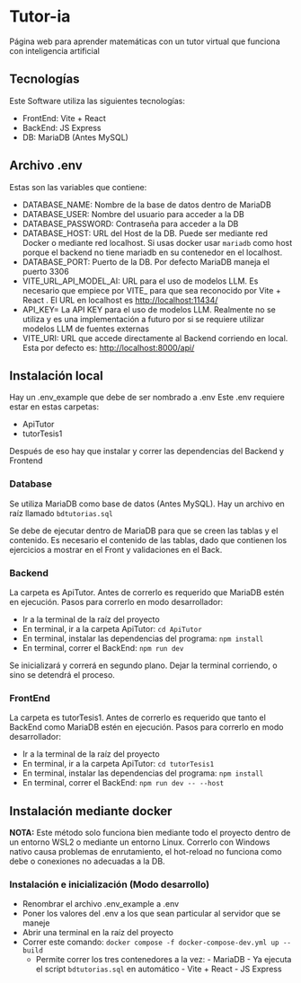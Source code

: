 # Tutor-ia

Página web para aprender matemáticas con un tutor virtual que funciona con inteligencia artificial

## Tecnologías

Este Software utiliza las siguientes tecnologías:

- FrontEnd: Vite + React
- BackEnd: JS Express
- DB: MariaDB (Antes MySQL)

## Archivo .env

Estas son las variables que contiene:

- DATABASE_NAME: Nombre de la base de datos dentro de MariaDB
- DATABASE_USER: Nombre del usuario para acceder a la DB
- DATABASE_PASSWORD: Contraseña para acceder a la DB
- DATABASE_HOST: URL del Host de la DB. Puede ser mediante red Docker o mediante red localhost. Si usas docker usar `mariadb` como host porque el backend no tiene mariadb en su contenedor en el localhost.
- DATABASE_PORT: Puerto de la DB. Por defecto MariaDB maneja el puerto 3306
- VITE_URL_API_MODEL_AI: URL para el uso de modelos LLM. Es necesario que empiece por VITE_ para que sea reconocido por Vite + React . El URL en localhost es <http://localhost:11434/>
- API_KEY= La API KEY para el uso de modelos LLM. Realmente no se utiliza y es una implementación a futuro por si se requiere utilizar modelos LLM de fuentes externas
- VITE_URI: URL que accede directamente al Backend corriendo en local. Esta por defecto es: <http://localhost:8000/api/>

## Instalación local

Hay un .env_example que debe de ser nombrado a .env
Este .env requiere estar en estas carpetas:

- ApiTutor
- tutorTesis1

Después de eso hay que instalar y correr las dependencias del Backend y Frontend

### Database

Se utiliza MariaDB como base de datos (Antes MySQL). Hay un archivo en raíz llamado `bdtutorias.sql`

Se debe de ejecutar dentro de MariaDB para que se creen las tablas y el contenido. Es necesario el contenido de las tablas, dado que contienen los ejercicios a mostrar en el Front y validaciones en el Back.

### Backend

La carpeta es ApiTutor. Antes de correrlo es requerido que MariaDB estén en ejecución.
Pasos para correrlo en modo desarrollador:

- Ir a la terminal de la raíz del proyecto
- En terminal, ir a la carpeta ApiTutor: `cd ApiTutor`
- En terminal, instalar las dependencias del programa: `npm install`
- En terminal, correr el BackEnd: `npm run dev`

Se inicializará y correrá en segundo plano. Dejar la terminal corriendo, o sino se detendrá el proceso.

### FrontEnd

La carpeta es tutorTesis1. Antes de correrlo es requerido que tanto el BackEnd como MariaDB estén en ejecución.
Pasos para correrlo en modo desarrollador:

- Ir a la terminal de la raíz del proyecto
- En terminal, ir a la carpeta ApiTutor: `cd tutorTesis1`
- En terminal, instalar las dependencias del programa: `npm install`
- En terminal, correr el BackEnd: `npm run dev -- --host`

## Instalación mediante docker

**NOTA:** Este método solo funciona bien mediante todo el proyecto dentro de un entorno WSL2 o mediante un entorno Linux. Correrlo con Windows nativo causa problemas de enrutamiento, el hot-reload no funciona como debe o conexiones no adecuadas a la DB.

### Instalación e inicialización (Modo desarrollo)

- Renombrar el archivo .env_example a .env
- Poner los valores del .env a los que sean particular al servidor que se maneje
- Abrir una terminal en la raíz del proyecto
- Correr este comando: `docker compose -f docker-compose-dev.yml up --build`
  - Permite correr los tres contenedores a la vez:
        - MariaDB
            - Ya ejecuta el script `bdtutorias.sql` en automático
        - Vite + React
        - JS Express
